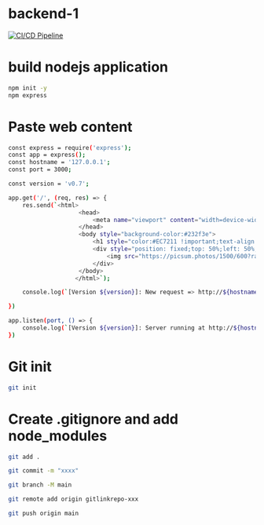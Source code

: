 # backend-1

[![CI/CD Pipeline](https://github.com/truonghet/backend/actions/workflows/deploy.yml/badge.svg)](https://github.com/truonghet/backend/actions/workflows/deploy.yml)

# build nodejs application
```sh
npm init -y 
npm express
```

# Paste web content
```sh
const express = require('express');
const app = express();
const hostname = '127.0.0.1';
const port = 3000;

const version = 'v0.7';

app.get('/', (req, res) => {
    res.send(`<html>
                    <head>
                        <meta name="viewport" content="width=device-width, initial-scale=1.0">
                    </head>
                    <body style="background-color:#232f3e">
                        <h1 style="color:#EC7211 !important;text-align: center;margin-top: 0;"> [Version ${version}]: CI/CD - Codedeploy - GithubAction-HetTV</h1>
                        <div style="position: fixed;top: 50%;left: 50%;transform: translate(-50%, -50%)">
                            <img src="https://picsum.photos/1500/600?random=1">
                        </div>
                    </body>
                   </html>`);

    console.log(`[Version ${version}]: New request => http://${hostname}:${port}` + req.url);

})

app.listen(port, () => {
    console.log(`[Version ${version}]: Server running at http://${hostname}:${port}/`);
})
```

# Git init
```sh
git init
```
# Create .gitignore and add node_modules
```sh
git add .
```

```sh
git commit -m "xxxx"
```


```sh
git branch -M main
```

```sh
git remote add origin gitlinkrepo-xxx
```


```sh
git push origin main
```
